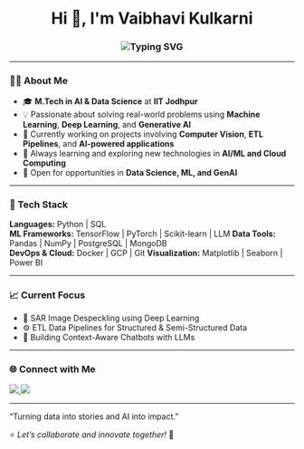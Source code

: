 <h1 align="center">Hi 👋, I'm Vaibhavi Kulkarni</h1>

<h3 align="center">
  <img src="https://readme-typing-svg.herokuapp.com?font=Fira+Code&size=26&pause=1000&color=000080&center=true&vCenter=true&width=1000&height=60&lines=Data+Scientist;Machine+Learning+Engineer;Generative+AI+Developer;Open+to+Opportunities+in+AI,+ML,+and+GenAI!" alt="Typing SVG" />
</h3>

---

### 👩‍💻 About Me  
- 🎓 **M.Tech in AI & Data Science** at **IIT Jodhpur**  
- 💡 Passionate about solving real-world problems using **Machine Learning**, **Deep Learning**, and **Generative AI**  
- 🚀 Currently working on projects involving **Computer Vision**, **ETL Pipelines**, and **AI-powered applications**  
- 🌱 Always learning and exploring new technologies in **AI/ML and Cloud Computing**  
- 🤝 Open for opportunities in **Data Science, ML, and GenAI**

---

### 🔧 Tech Stack  
**Languages:** Python | SQL  
**ML Frameworks:** TensorFlow | PyTorch | Scikit-learn | LLM 
**Data Tools:** Pandas | NumPy | PostgreSQL | MongoDB  
**DevOps & Cloud:** Docker | GCP | Git 
**Visualization:** Matplotlib | Seaborn | Power BI  

---

### 📈 Current Focus  
- 🧠 SAR Image Despeckling using Deep Learning  
- ⚙️ ETL Data Pipelines for Structured & Semi-Structured Data  
- 💬 Building Context-Aware Chatbots with LLMs  

---

### 🌐 Connect with Me  
<a href="https://www.linkedin.com/in/vaibhavi-kulkarni" target="_blank">
  <img src="https://img.shields.io/badge/LinkedIn-%230077B5.svg?style=for-the-badge&logo=linkedin&logoColor=white"/>
</a>
<a href="mailto:kulkarnivaibhavi3011@gmail.com" target="_blank">
  <img src="https://img.shields.io/badge/Gmail-D14836?style=for-the-badge&logo=gmail&logoColor=white"/>
</a>

---

“Turning data into stories and AI into impact.”  

⭐️ _Let’s collaborate and innovate together!_ 🚀
